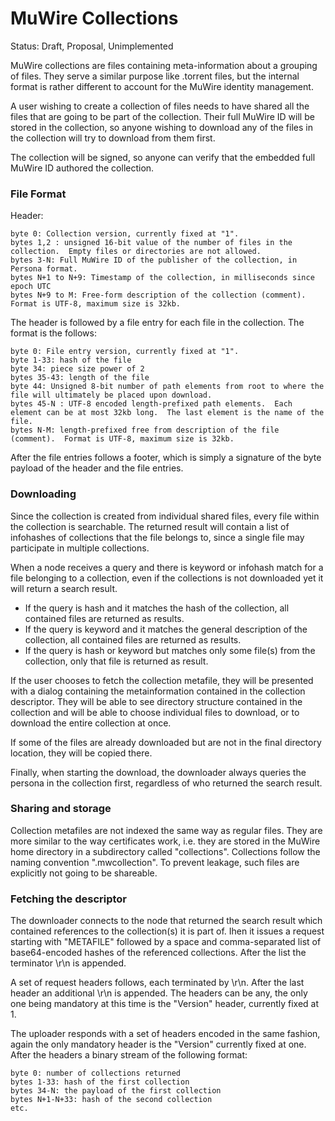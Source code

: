 # MuWire Collections
Status: Draft, Proposal, Unimplemented

MuWire collections are files containing meta-information about a grouping of files.  They serve a similar purpose like .torrent files, but the internal format is rather different to account for the MuWire identity management.

A user wishing to create a collection of files needs to have shared all the files that are going to be part of the collection.  Their full MuWire ID will be stored in the collection, so anyone wishing to download any of the files in the collection will try to download from them first.

The collection will be signed, so anyone can verify that the embedded full MuWire ID authored the collection.

### File Format

Header:

```
byte 0: Collection version, currently fixed at "1".
bytes 1,2 : unsigned 16-bit value of the number of files in the collection.  Empty files or directories are not allowed.
bytes 3-N: Full MuWire ID of the publisher of the collection, in Persona format.
bytes N+1 to N+9: Timestamp of the collection, in milliseconds since epoch UTC
bytes N+9 to M: Free-form description of the collection (comment).  Format is UTF-8, maximum size is 32kb.
```

The header is followed by a file entry for each file in the collection.  The format is the follows:

```
byte 0: File entry version, currently fixed at "1".
byte 1-33: hash of the file
byte 34: piece size power of 2
bytes 35-43: length of the file
byte 44: Unsigned 8-bit number of path elements from root to where the file will ultimately be placed upon download.
bytes 45-N : UTF-8 encoded length-prefixed path elements.  Each element can be at most 32kb long.  The last element is the name of the file.
bytes N-M: length-prefixed free from description of the file (comment).  Format is UTF-8, maximum size is 32kb.
```

After the file entries follows a footer, which is simply a signature of the byte payload of the header and the file entries.

### Downloading

Since the collection is created from individual shared files, every file within the collection is searchable.  The returned result will contain a list of infohashes of collections that the file belongs to, since a single file may participate in multiple collections.

When a node receives a query and there is keyword or infohash match for a file belonging to a collection, even if the collections is not downloaded yet it will return a search result.  

* If the query is hash and it matches the hash of the collection, all contained files are returned as results.
* If the query is keyword and it matches the general description of the collection, all contained files are returned as results.
* If the query is hash or keyword but matches only some file(s) from the collection, only that file is returned as result.  

If the user chooses to fetch the collection metafile, they will be presented with a dialog containing the metainformation contained in the collection descriptor.  They will be able to see directory structure contained in the collection and will be able to choose individual files to download, or to download the entire collection at once.

If some of the files are already downloaded but are not in the final directory location, they will be copied there.

Finally, when starting the download, the downloader always queries the persona in the collection first, regardless of who returned the search result.  

### Sharing and storage

Collection metafiles are not indexed the same way as regular files.  They are more similar to the way certificates work, i.e. they are stored in the MuWire home directory in a subdirectory called "collections".  Collections follow the naming convention "<hash of the collection>_<human-readable persona of the publisher>_<timestamp>.mwcollection".  To prevent leakage, such files are explicitly not going to be shareable.

### Fetching the descriptor

The downloader connects to the node that returned the search result which contained references to the collection(s) it is part of.  Ihen it issues a request starting with "METAFILE" followed by a space and comma-separated list of base64-encoded hashes of the referenced collections.  After the list the terminator \r\n is appended.

A set of request headers follows, each terminated by \r\n.  After the last header an additional \r\n is appended.  The headers can be any, the only one being mandatory at this time is the "Version" header, currently fixed at 1.

The uploader responds with a set of headers encoded in the same fashion, again the only mandatory header is the "Version" currently fixed at one.  After the headers a binary stream of the following format:

```
byte 0: number of collections returned
bytes 1-33: hash of the first collection
bytes 34-N: the payload of the first collection
bytes N+1-N+33: hash of the second collection
etc.
```





